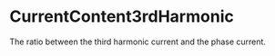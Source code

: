 CurrentContent3rdHarmonic
=========================

The ratio between the third harmonic current and the phase current.
